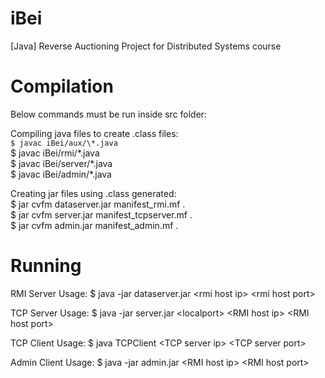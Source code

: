 # iBei
[Java] Reverse Auctioning Project for Distributed Systems course

# Compilation
Below commands must be run inside src folder:

Compiling java files to create .class files:  
`$ javac iBei/aux/\*.java`  
$ javac iBei/rmi/\*.java  
$ javac iBei/server/\*.java  
$ javac iBei/admin/\*.java  

Creating jar files using .class generated:  
$ jar cvfm dataserver.jar manifest_rmi.mf .  
$ jar cvfm server.jar manifest_tcpserver.mf .  
$ jar cvfm admin.jar manifest_admin.mf .  

# Running

RMI Server 
Usage: $ java -jar dataserver.jar \<rmi host ip> \<rmi host port>

TCP Server
Usage: $ java -jar server.jar \<localport> \<RMI host ip> \<RMI host port>

TCP Client
Usage: $ java TCPClient \<TCP server ip> \<TCP server port>

Admin Client
Usage: $ java -jar admin.jar \<RMI host ip> \<RMI host port>


